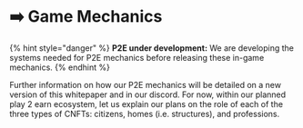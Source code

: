 # ➡️ Game Mechanics

{% hint style="danger" %}
**P2E under development:**  We are developing the systems needed for P2E mechanics before releasing  these in-game mechanics. 
{% endhint %}

Further  information on how our P2E mechanics will be detailed on a new version of this whitepaper and in our discord.  For now,  within our planned play 2 earn ecosystem,  let us explain our plans on the role of each  of the three types of CNFTs: citizens, homes (i.e. structures), and professions. 



